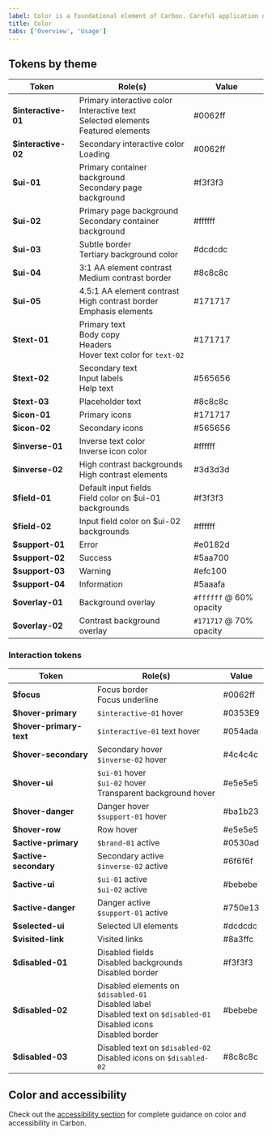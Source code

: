 ```yaml
---
label: Color is a foundational element of Carbon. Careful application of color drives consistency, engagement, and focus for all user interfaces.
title: Color
tabs: ['Overview', 'Usage']
---
```


## Tokens by theme

| Token                | Role(s)                                                                                             | Value                                                       |
| -------------------- | --------------------------------------------------------------------------------------------------- | ----------------------------------------------------------- |
| **\$interactive-01** | Primary interactive color <br /> Interactive text <br /> Selected elements <br /> Featured elements | <color-block showhex="true" size="xs">#0062ff</color-block> |
| **\$interactive-02** | Secondary interactive color <br /> Loading                                                          | <color-block showhex="true" size="xs">#0062ff</color-block> |
| **\$ui-01**          | Primary container background <br /> Secondary page background                                       | <color-block showhex="true" size="xs">#f3f3f3</color-block> |
| **\$ui-02**          | Primary page background <br /> Secondary container background                                       | <color-block showhex="true" size="xs">#ffffff</color-block> |
| **\$ui-03**          | Subtle border <br /> Tertiary background color                                                      | <color-block showhex="true" size="xs">#dcdcdc</color-block> |
| **\$ui-04**          | 3:1 AA element contrast <br /> Medium contrast border                                               | <color-block showhex="true" size="xs">#8c8c8c</color-block> |
| **\$ui-05**          | 4.5:1 AA element contrast <br /> High contrast border <br /> Emphasis elements                      | <color-block showhex="true" size="xs">#171717</color-block> |
| **\$text-01**        | Primary text <br /> Body copy <br /> Headers <br /> Hover text color for `text-02`                  | <color-block showhex="true" size="xs">#171717</color-block> |
| **\$text-02**        | Secondary text <br /> Input labels <br /> Help text                                                 | <color-block showhex="true" size="xs">#565656</color-block> |
| **\$text-03**        | Placeholder text                                                                                    | <color-block showhex="true" size="xs">#8c8c8c</color-block> |
| **\$icon-01**        | Primary icons                                                                                       | <color-block showhex="true" size="xs">#171717</color-block> |
| **\$icon-02**        | Secondary icons                                                                                     | <color-block showhex="true" size="xs">#565656</color-block> |
| **\$inverse-01**     | Inverse text color <br /> Inverse icon color                                                        | <color-block showhex="true" size="xs">#ffffff</color-block> |
| **\$inverse-02**     | High contrast backgrounds <br /> High contrast elements                                             | <color-block showhex="true" size="xs">#3d3d3d</color-block> |
| **\$field-01**       | Default input fields <br /> Field color on \$ui-01 backgrounds                                      | <color-block showhex="true" size="xs">#f3f3f3</color-block> |
| **\$field-02**       | Input field color on \$ui-02 backgrounds                                                            | <color-block showhex="true" size="xs">#ffffff</color-block> |
| **\$support-01**     | Error                                                                                               | <color-block showhex="true" size="xs">#e0182d</color-block> |
| **\$support-02**     | Success                                                                                             | <color-block showhex="true" size="xs">#5aa700</color-block> |
| **\$support-03**     | Warning                                                                                             | <color-block showhex="true" size="xs">#efc100</color-block> |
| **\$support-04**     | Information                                                                                         | <color-block showhex="true" size="xs">#5aaafa</color-block> |
| **\$overlay-01**     | Background overlay                                                                                  | `#ffffff` @ 60% opacity                                     |
| **\$overlay-02**     | Contrast background overlay                                                                         | `#171717` @ 70% opacity                                     |

### Interaction tokens

| Token                    | Role(s)                                                                                                                                       | Value                                                       |
| ------------------------ | --------------------------------------------------------------------------------------------------------------------------------------------- | ----------------------------------------------------------- |
| **\$focus**              | Focus border <br /> Focus underline                                                                                                           | <color-block showhex="true" size="xs">#0062ff</color-block> |
| **\$hover-primary**      | `$interactive-01` hover                                                                                                                       | <color-block showhex="true" size="xs">#0353E9</color-block> |
| **\$hover-primary-text** | `$interactive-01` text hover                                                                                                                  | <color-block showhex="true" size="xs">#054ada</color-block> |
| **\$hover-secondary**    | Secondary hover <br /> `$inverse-02` hover                                                                                                    | <color-block showhex="true" size="xs">#4c4c4c</color-block> |
| **\$hover-ui**           | `$ui-01` hover <br /> `$ui-02` hover <br /> Transparent background hover                                                                      | <color-block showhex="true" size="xs">#e5e5e5</color-block> |
| **\$hover-danger**       | Danger hover <br /> `$support-01` hover                                                                                                       | <color-block showhex="true" size="xs">#ba1b23</color-block> |
| **\$hover-row**          | Row hover                                                                                                                                     | <color-block showhex="true" size="xs">#e5e5e5</color-block> |
| **\$active-primary**     | `$brand-01` active                                                                                                                            | <color-block showhex="true" size="xs">#0530ad</color-block> |
| **\$active-secondary**   | Secondary active <br /> `$inverse-02` active                                                                                                  | <color-block showhex="true" size="xs">#6f6f6f</color-block> |
| **\$active-ui**          | `$ui-01` active <br /> `$ui-02` active                                                                                                        | <color-block showhex="true" size="xs">#bebebe</color-block> |
| **\$active-danger**      | Danger active <br /> `$support-01` active                                                                                                     | <color-block showhex="true" size="xs">#750e13</color-block> |
| **\$selected-ui**        | Selected UI elements                                                                                                                          | <color-block showhex="true" size="xs">#dcdcdc</color-block> |
| **\$visited-link**       | Visited links                                                                                                                                 | <color-block showhex="true" size="xs">#8a3ffc</color-block> |
| **\$disabled-01**        | Disabled fields <br /> Disabled backgrounds <br /> Disabled border                                                                            | <color-block showhex="true" size="xs">#f3f3f3</color-block> |
| **\$disabled-02**        | Disabled elements on `$disabled-01` <br /> Disabled label <br /> Disabled text on `$disabled-01` <br /> Disabled icons <br /> Disabled border | <color-block showhex="true" size="xs">#bebebe</color-block> |
| **\$disabled-03**        | Disabled text on `$disabled-02` <br /> Disabled icons on `$disabled-02`                                                                       | <color-block showhex="true" size="xs">#8c8c8c</color-block> |

## Color and accessibility

Check out the [accessibility section](/guidelines/accessibility/color) for complete guidance on color and accessibility in Carbon.
